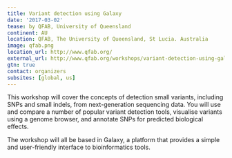 ```yaml
---
title: Variant detection using Galaxy
date: '2017-03-02'
tease: by QFAB, University of Queensland
continent: AU
location: QFAB, The University of Queensland, St Lucia. Australia
image: qfab.png
location_url: http://www.qfab.org/
external_url: http://www.qfab.org/workshops/variant-detection-using-galaxy-02-mar-2017
gtn: true
contact: organizers
subsites: [global, us]
---
```

This workshop will cover the concepts of detection small variants, including SNPs and small indels, from next-generation sequencing data. You will use and compare a number of popular variant detection tools, visualise variants using a genome browser, and annotate SNPs for predicted biological effects.

The workshop will all be based in Galaxy, a platform that provides a simple and user-friendly interface to bioinformatics tools.
